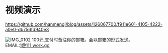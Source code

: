 # 视频演示

https://github.com/hanmengi/blog/assets/126067700/f911e601-4105-4222-a0e0-db756fd940e3

![IMG_0102](https://github.com/hanmengi/blog/assets/126067700/01e5e4c2-e9fa-439e-b0aa-46e815dd6860)
100元,支付时备注你的邮箱。会以邮箱的形式发送。
EMAIL:1@111.work.gd
